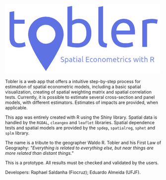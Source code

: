 ![tobler](www/tobler_bg.png)

Tobler is a web app that offers a intuitive step-by-step process for estimation of spatial econometric models, including a basic spatial visualization, creating of spatial weighting matrix and spatial correlation tests. Currently, it is possible to estimate several cross-section and panel models, with different estimators. Estimates of impacts are provided, when applicable.

This app was entirely created with R using the Shiny library. Spatial data is handled by the `RGDAL`, `cleangeo` and `leaflet` libraries. Spatial dependence tests and spatial models are provided by the `spdep`, `spatialreg`, `sphet` and `splm` library.

The name is a tribute to the geographer Waldo R. Tobler and his First Law of Geography: *"Everything is related to everything else, but near things are more related than distant things."*

This is a prototype. All results must be checked and validated by the users.

Developers: Raphael Saldanha (Fiocruz); Eduardo Almeida (UFJF).
